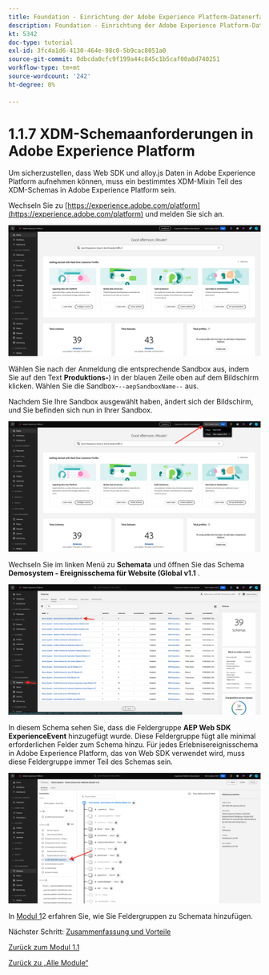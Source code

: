 ```yaml
---
title: Foundation - Einrichtung der Adobe Experience Platform-Datenerfassung und der Web-SDK-Erweiterung - XDM-Schemaanforderungen in Adobe Experience Platform
description: Foundation - Einrichtung der Adobe Experience Platform-Datenerfassung und der Web-SDK-Erweiterung - XDM-Schemaanforderungen in Adobe Experience Platform
kt: 5342
doc-type: tutorial
exl-id: 3fc4a1d6-4130-464e-98c0-5b9cac8051a0
source-git-commit: 0dbcda0cfc9f199a44c845c1b5caf00a8d740251
workflow-type: tm+mt
source-wordcount: '242'
ht-degree: 0%

---
```


# 1.1.7 XDM-Schemaanforderungen in Adobe Experience Platform

Um sicherzustellen, dass Web SDK und alloy.js Daten in Adobe Experience Platform aufnehmen können, muss ein bestimmtes XDM-Mixin Teil des XDM-Schemas in Adobe Experience Platform sein.

Wechseln Sie zu [https://experience.adobe.com/platform](https://experience.adobe.com/platform) und melden Sie sich an.

![AEP-Debugger](./images/exp1.png)

Wählen Sie nach der Anmeldung die entsprechende Sandbox aus, indem Sie auf den Text **Produktions-**) in der blauen Zeile oben auf dem Bildschirm klicken. Wählen Sie die Sandbox-`--aepSandboxName--` aus.

Nachdem Sie Ihre Sandbox ausgewählt haben, ändert sich der Bildschirm, und Sie befinden sich nun in Ihrer Sandbox.

![AEP-Debugger](./images/exp2.png)

Wechseln Sie im linken Menü zu **Schemata** und öffnen Sie das Schema **Demosystem - Ereignisschema für Website (Global v1.1** .

![AEP-Debugger](./images/exp3.png)

In diesem Schema sehen Sie, dass die Feldergruppe **AEP Web SDK ExperienceEvent** hinzugefügt wurde. Diese Feldergruppe fügt alle minimal erforderlichen Felder zum Schema hinzu. Für jedes Erlebnisereignisschema in Adobe Experience Platform, das von Web SDK verwendet wird, muss diese Feldergruppe immer Teil des Schemas sein.

![AEP-Debugger](./images/exp4.png)

In [Modul 1](./../module1.2/data-ingestion.md)2 erfahren Sie, wie Sie Feldergruppen zu Schemata hinzufügen.

Nächster Schritt: [Zusammenfassung und Vorteile](./summary.md)

[Zurück zum Modul 1.1](./data-ingestion-launch-web-sdk.md)

[Zurück zu „Alle Module“](./../../../overview.md)
